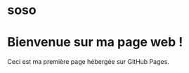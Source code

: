 # soso 
<!DOCTYPE html>
<html lang="fr">
<head>
    <meta charset="UTF-8">
    <meta name="viewport" content="width=device-width, initial-scale=1.0">
    <title>Ma Page Web</title>
</head>
<body>
    <h1>Bienvenue sur ma page web !</h1>
    <p>Ceci est ma première page hébergée sur GitHub Pages.</p>
</body>
</html>
<link rel="stylesheet" href="style.css">
